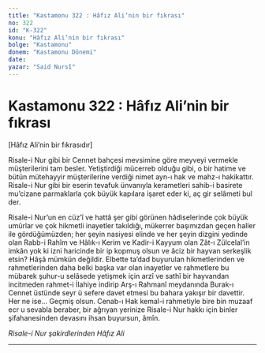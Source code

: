 ```yaml
---
title: "Kastamonu 322 : Hâfız Ali’nin bir fıkrası"
no: 322
id: "K-322"
konu: "Hâfız Ali’nin bir fıkrası"
bolge: "Kastamonu"
donem: "Kastamonu Dönemi"
date: 
yazar: "Said Nursî"
---
```


# Kastamonu 322 : Hâfız Ali’nin bir fıkrası

<p class="takdim">[Hâfız Ali’nin bir fıkrasıdır]</p>

Risale-i Nur gibi bir Cennet bahçesi mevsimine göre meyveyi vermekle müşterilerini tam besler. Yetiştirdiği mücerreb olduğu gibi, o bir hatime ve bütün mütehayyir müşterilerine verdiği nimet ayn-ı hak ve mahz-ı hakikattır. Risale-i Nur gibi bir eserin tevafuk ünvanıyla kerametleri sahib-i basirete mu’cizane parmaklarla çok büyük kapılara işaret eder ki, aç gir selâmeti bul der.

Risale-i Nur’un en cüz’î ve hattâ şer gibi görünen hâdiselerinde çok büyük umûrlar ve çok hikmetli inayetler takıldığı, mükerrer başımızdan geçen haller ile gördüğümüzden; her şeyin nasiyesi elinde ve her şeyin dizgini yedinde olan Rabb-i Rahîm ve Hâlık-ı Kerim ve Kadir-i Kayyum olan Zât-ı Zülcelal’in imkân yok ki izni haricinde bir ip kopmuş olsun ve âciz bir hayvan serkeşlik etsin? Hâşâ mümkün değildir. Elbette ta’dad buyurulan hikmetlerinden ve rahmetlerinden daha belki başka var olan inayetler ve rahmetlere bu mübarek şuhur-u selâsede yetişmek için arzî ve sathî bir hayvandan incitmeden rahmet-i İlahiye indirip Arş-ı Rahmanî meydanında Burak-ı Cennet üstünde seyr ü sefere davet etmesi bu bahara yakışır bir davettir. Her ne ise… Geçmiş olsun. Cenab-ı Hak kemal-i rahmetiyle bire bin muzaaf ecr u sevabla beraber, bir ağrıyan yerinize Risale-i Nur hakkı için binler şifahanesinden devasını ihsan buyursun, âmîn.

*Risale-i Nur şakirdlerinden*
*Hâfız Ali*

***
